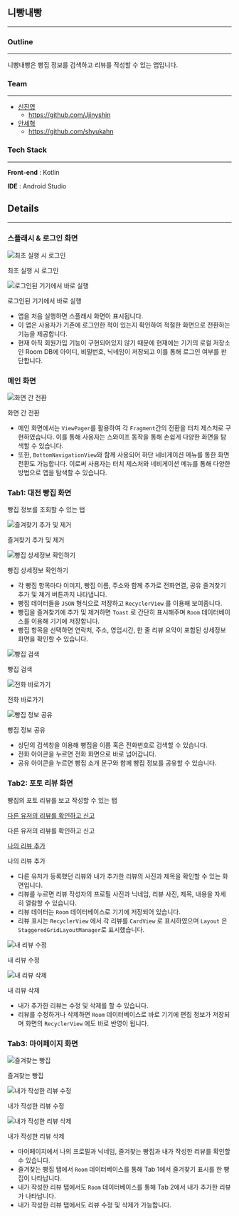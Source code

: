 ## 니빵내빵

---

### Outline

---

니빵내빵은 빵집 정보를 검색하고 리뷰를 작성할 수 있는 앱입니다.

### Team

---

- [신진영](https://www.notion.so/32b393c5f0c6498991040ccbb32ba279?pvs=21)
    - https://github.com/Jjinyshin
- [안세혁](https://www.notion.so/3c54d3ac6b974e53832c299af7285f15?pvs=21)
    - https://github.com/shyukahn

### Tech Stack

---

**Front-end** : Kotlin

**IDE** : Android Studio

## Details

---

### 스플래시 & 로그인 화면

![최초 실행 시 로그인](https://prod-files-secure.s3.us-west-2.amazonaws.com/f6cb388f-3934-47d6-9928-26d2e10eb0fc/04203bf6-a7b6-4476-b24d-d9a195623cc1/app_open_login.gif)

최초 실행 시 로그인

![로그인된 기기에서 바로 실행](https://prod-files-secure.s3.us-west-2.amazonaws.com/f6cb388f-3934-47d6-9928-26d2e10eb0fc/f9bbd9ab-d978-43b8-9e13-6c6828442008/app_open_splash.gif)

로그인된 기기에서 바로 실행

- 앱을 처음 실행하면 스플래시 화면이 표시됩니다.
- 이 앱은 사용자가 기존에 로그인한 적이 있는지 확인하여 적절한 화면으로 전환하는 기능을 제공합니다.
- 현재 아직 회원가입 기능이 구현되어있지 않기 때문에 현재에는 기기의 로컬 저장소인 Room DB에 아이디, 비밀번호, 닉네임이 저장되고 이를 통해 로그인 여부를 판단합니다.

### 메인 화면

![화면 간 전환](https://prod-files-secure.s3.us-west-2.amazonaws.com/f6cb388f-3934-47d6-9928-26d2e10eb0fc/30223766-bfae-4443-932c-1ea3cacbf518/app_open_switch_screen.gif)

화면 간 전환

- 메인 화면에서는 `ViewPager`를 활용하여 각 `Fragment`간의 전환을 터치 제스처로 구현하였습니다. 이를 통해 사용자는 스와이프 동작을 통해 손쉽게 다양한 화면을 탐색할 수 있습니다.
- 또한, `BottomNavigationView`와 함께 사용되어 하단 네비게이션 메뉴를 통한 화면 전환도 가능합니다. 이로써 사용자는 터치 제스처와 네비게이션 메뉴를 통해 다양한 방법으로 앱을 탐색할 수 있습니다.

### Tab1: 대전 빵집 화면

빵집 정보를 조회할 수 있는 탭

![즐겨찾기 추가 및 제거](https://prod-files-secure.s3.us-west-2.amazonaws.com/f6cb388f-3934-47d6-9928-26d2e10eb0fc/d62c5c5e-38d2-4a2b-87f6-c4a3c8373761/tab1_add_favorites.png)

즐겨찾기 추가 및 제거

![빵집 상세정보 확인하기](https://prod-files-secure.s3.us-west-2.amazonaws.com/f6cb388f-3934-47d6-9928-26d2e10eb0fc/d0f53e39-6868-49cb-aae3-50fe3db793ba/tab1_bakery_info.png)

빵집 상세정보 확인하기

- 각 빵집 항목마다 이미지, 빵집 이름, 주소와 함께 추가로 전화연결, 공유 즐겨찾기 추가 및 제거 버튼까지 나타냅니다.
- 빵집 데이터들을 `JSON` 형식으로 저장하고 `RecyclerView` 를 이용해 보여줍니다.
- 빵집을 즐겨찾기에 추가 및 제거하면 `Toast` 로 간단히 표시해주며 `Room` 데이터베이스를 이용해 기기에 저장합니다.
- 빵집 항목을 선택하면 연락처, 주소, 영업시간, 한 줄 리뷰 요약이 포함된 상세정보 화면을 확인할 수 있습니다.

![빵집 검색](https://prod-files-secure.s3.us-west-2.amazonaws.com/f6cb388f-3934-47d6-9928-26d2e10eb0fc/a1b7392a-5429-4c50-9385-0e6fc9970c91/tab1_search.gif)

빵집 검색

![전화 바로가기](https://prod-files-secure.s3.us-west-2.amazonaws.com/f6cb388f-3934-47d6-9928-26d2e10eb0fc/28018753-1da2-449e-b23d-b485e1b7e71f/tab1_call.gif)

전화 바로가기

![빵집 정보 공유](https://prod-files-secure.s3.us-west-2.amazonaws.com/f6cb388f-3934-47d6-9928-26d2e10eb0fc/a643003d-2a61-4183-a5c8-97b08e17cca5/tab1_share_message.gif)

빵집 정보 공유

- 상단의 검색창을 이용해 빵집을 이름 혹은 전화번호로 검색할 수 있습니다.
- 전화 아이콘을 누르면 전화 화면으로 바로 넘어갑니다.
- 공유 아이콘을 누르면 빵집 소개 문구와 함께 빵집 정보를 공유할 수 있습니다.

### Tab2: 포토 리뷰 화면

빵집의 포토 리뷰를 보고 작성할 수 있는 탭

[다른 유저의 리뷰를 확인하고 신고](https://prod-files-secure.s3.us-west-2.amazonaws.com/f6cb388f-3934-47d6-9928-26d2e10eb0fc/cb315cde-f7aa-481a-84f9-da6fc14113b0/tab2_review_check.mp4)

다른 유저의 리뷰를 확인하고 신고

[나의 리뷰 추가](https://prod-files-secure.s3.us-west-2.amazonaws.com/f6cb388f-3934-47d6-9928-26d2e10eb0fc/862aa86b-0880-48dd-a072-47b474ce7e56/tab2_write_review.mp4)

나의 리뷰 추가

- 다른 유저가 등록했던 리뷰와 내가 추가한 리뷰의 사진과 제목을 확인할 수 있는 화면입니다.
- 리뷰를 누르면 리뷰 작성자의 프로필 사진과 닉네임, 리뷰 사진, 제목, 내용을 자세히 열람할 수 있습니다.
- 리뷰 데이터는 `Room` 데이터베이스로 기기에 저장되어 있습니다.
- 리뷰 표시는 `RecyclerView` 에서 각 리뷰를 `CardView` 로 표시하였으며 `Layout` 은  `StaggeredGridLayoutManager`로 표시했습니다.

![내 리뷰 수정](https://prod-files-secure.s3.us-west-2.amazonaws.com/f6cb388f-3934-47d6-9928-26d2e10eb0fc/35aa3589-890e-4f45-9ab5-c5fb5300e72b/tab2_review_edit.gif)

내 리뷰 수정

![내 리뷰 삭제](https://prod-files-secure.s3.us-west-2.amazonaws.com/f6cb388f-3934-47d6-9928-26d2e10eb0fc/fa262ae0-88d1-48bb-85d6-564abec18605/tab2_review_delete.gif)

내 리뷰 삭제

- 내가 추가한 리뷰는 수정 및 삭제를 할 수 있습니다.
- 리뷰를 수정하거나 삭제하면 `Room` 데이터베이스로 바로 기기에 편집 정보가 저장되며 화면의 `RecyclerView` 에도 바로 반영이 됩니다.

### Tab3: 마이페이지 화면

![즐겨찾는 빵집](https://prod-files-secure.s3.us-west-2.amazonaws.com/f6cb388f-3934-47d6-9928-26d2e10eb0fc/1ebdd5f1-e349-4b50-8844-2fadc901992b/tab3_!.gif)

즐겨찾는 빵집

![내가 작성한 리뷰 수정](https://prod-files-secure.s3.us-west-2.amazonaws.com/f6cb388f-3934-47d6-9928-26d2e10eb0fc/1a591737-67b1-4d89-a015-fb8b090f9450/tab3_2.gif)

내가 작성한 리뷰 수정

![내가 작성한 리뷰 삭제](https://prod-files-secure.s3.us-west-2.amazonaws.com/f6cb388f-3934-47d6-9928-26d2e10eb0fc/6d4311bf-bce9-4748-8040-27506be34e50/tab3_3.gif)

내가 작성한 리뷰 삭제

- 마이페이지에서 나의 프로필과 닉네임, 즐겨찾는 빵집과 내가 작성한 리뷰를 확인할 수 있습니다.
- 즐겨찾는 빵집 탭에서 `Room` 데이터베이스를 통해 Tab 1에서 즐겨찾기 표시를 한 빵집이 나타납니다.
- 내가 작성한 리뷰 탭에서도 `Room` 데이터베이스를 통해 Tab 2에서 내가 추가한 리뷰가 나타납니다.
- 내가 작성한 리뷰 탭에서도 리뷰 수정 및 삭제가 가능합니다.